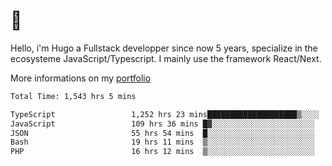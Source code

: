 # 👋 

Hello, i'm Hugo a Fullstack developper since now 5 years, specialize in the ecosysteme JavaScript/Typescript. I mainly use the framework React/Next.

More informations on my [portfolio](https://hcampos.fr)

<!--START_SECTION:waka-->

```txt
Total Time: 1,543 hrs 5 mins

TypeScript                 1,252 hrs 23 mins████████████████████▒░░░░   81.16 %
JavaScript                 109 hrs 36 mins █▓░░░░░░░░░░░░░░░░░░░░░░░   07.10 %
JSON                       55 hrs 54 mins  █░░░░░░░░░░░░░░░░░░░░░░░░   03.62 %
Bash                       19 hrs 11 mins  ▒░░░░░░░░░░░░░░░░░░░░░░░░   01.24 %
PHP                        16 hrs 12 mins  ▒░░░░░░░░░░░░░░░░░░░░░░░░   01.05 %
```

<!--END_SECTION:waka-->

